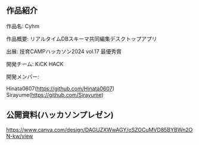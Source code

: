 ## 作品紹介

作品名: Cyhm

作品概要: リアルタイムDBスキーマ共同編集デスクトップアプリ

出展: 技育CAMPハッカソン2024 vol.17 最優秀賞

開発チーム: KiCK HACK

開発メンバー: 

Hinata0607(https://github.com/Hinata0607)
Sirayume(https://github.com/Sirayume)

## 公開資料(ハッカソンプレゼン)
https://www.canva.com/design/DAGUZXWwAGY/cSZOCuMVD85BYBWn2ON-kw/view
